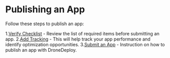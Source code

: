 # Publishing an App

Follow these steps to publish an app:

1.[Verify Checklist](/checklist.md) - Review the list of required items before submitting an app.
2.[Add Tracking](/success-condition.md) - This will help track your app performance and identify optimization opportunities.
3.[Submit an App](/publishing.md) - Instruction on how to publish an app with DroneDeploy.
